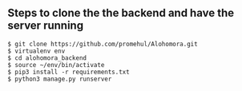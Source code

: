 ## Steps to clone the the backend and have the server running

```
$ git clone https://github.com/promehul/Alohomora.git
$ virtualenv env
$ cd alohomora_backend
$ source ~/env/bin/activate
$ pip3 install -r requirements.txt
$ python3 manage.py runserver
```
